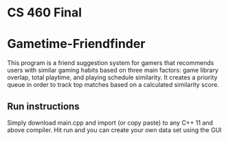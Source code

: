 # CS 460 Final
# Gametime-Friendfinder
This program is a friend suggestion system for gamers that recommends users with similar gaming habits based on three main factors: game library overlap, total playtime, and playing schedule similarity. It creates a priority queue in order to track top matches based on a calculated similarity score.

## Run instructions
Simply download main.cpp and import (or copy paste) to any C++ 11 and above compiler.
Hit run and you can create your own data set using the GUI
